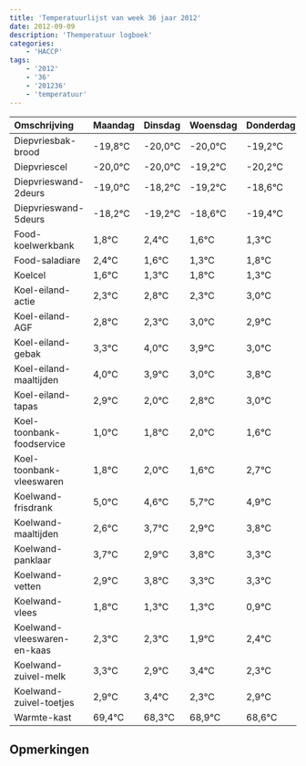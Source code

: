 ```yaml
---
title: 'Temperatuurlijst van week 36 jaar 2012'
date: 2012-09-09
description: 'Themperatuur logboek'
categories:
    - 'HACCP'
tags:
    - '2012'
    - '36'
    - '201236'
    - 'temperatuur'
---
```

|Omschrijving|Maandag|Dinsdag|Woensdag|Donderdag|Vrijdag|Zaterdag|Zondag|
|:---|:---|:---|:---|:---|:---|:---|:---|
|Diepvriesbak-brood|-19,8°C|-20,0°C|-20,0°C|-19,2°C|-20,2°C|-19,6°C|-20,4°C|
|Diepvriescel|-20,0°C|-20,0°C|-19,2°C|-20,2°C|-19,6°C|-20,4°C|-20,7°C|
|Diepvrieswand-2deurs|-19,0°C|-18,2°C|-19,2°C|-18,6°C|-19,4°C|-19,7°C|-19,2°C|
|Diepvrieswand-5deurs|-18,2°C|-19,2°C|-18,6°C|-19,4°C|-19,7°C|-19,2°C|-19,7°C|
|Food-koelwerkbank|1,8°C|2,4°C|1,6°C|1,3°C|1,8°C|1,3°C|2,0°C|
|Food-saladiare|2,4°C|1,6°C|1,3°C|1,8°C|1,3°C|2,0°C|1,9°C|
|Koelcel|1,6°C|1,3°C|1,8°C|1,3°C|2,0°C|1,9°C|1,0°C|
|Koel-eiland-actie|2,3°C|2,8°C|2,3°C|3,0°C|2,9°C|2,0°C|2,8°C|
|Koel-eiland-AGF|2,8°C|2,3°C|3,0°C|2,9°C|2,0°C|2,8°C|3,0°C|
|Koel-eiland-gebak|3,3°C|4,0°C|3,9°C|3,0°C|3,8°C|4,0°C|3,6°C|
|Koel-eiland-maaltijden|4,0°C|3,9°C|3,0°C|3,8°C|4,0°C|3,6°C|4,7°C|
|Koel-eiland-tapas|2,9°C|2,0°C|2,8°C|3,0°C|2,6°C|3,7°C|2,9°C|
|Koel-toonbank-foodservice|1,0°C|1,8°C|2,0°C|1,6°C|2,7°C|1,9°C|2,8°C|
|Koel-toonbank-vleeswaren|1,8°C|2,0°C|1,6°C|2,7°C|1,9°C|2,8°C|2,3°C|
|Koelwand-frisdrank|5,0°C|4,6°C|5,7°C|4,9°C|5,8°C|5,3°C|5,3°C|
|Koelwand-maaltijden|2,6°C|3,7°C|2,9°C|3,8°C|3,3°C|3,3°C|2,9°C|
|Koelwand-panklaar|3,7°C|2,9°C|3,8°C|3,3°C|3,3°C|2,9°C|3,4°C|
|Koelwand-vetten|2,9°C|3,8°C|3,3°C|3,3°C|2,9°C|3,4°C|2,3°C|
|Koelwand-vlees|1,8°C|1,3°C|1,3°C|0,9°C|1,4°C|0,3°C|0,9°C|
|Koelwand-vleeswaren-en-kaas|2,3°C|2,3°C|1,9°C|2,4°C|1,3°C|1,9°C|1,6°C|
|Koelwand-zuivel-melk|3,3°C|2,9°C|3,4°C|2,3°C|2,9°C|2,6°C|2,5°C|
|Koelwand-zuivel-toetjes|2,9°C|3,4°C|2,3°C|2,9°C|2,6°C|2,5°C|3,8°C|
|Warmte-kast|69,4°C|68,3°C|68,9°C|68,6°C|68,5°C|69,8°C|68,8°C|

## Opmerkingen


